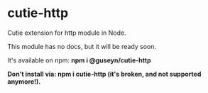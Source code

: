 # cutie-http
Cutie extension for http module in Node.

This module has no docs, but it will be ready soon.

It's available on npm: <b>npm i @guseyn/cutie-http</b>

<b>Don't install via: npm i cutie-http (it's broken, and not supported anymore!).<b> 
